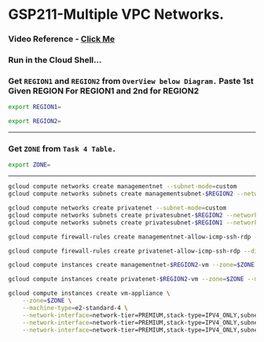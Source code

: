 # GSP211-Multiple VPC Networks.

### Video Reference - [Click Me](https://youtu.be/0sj6D18zVto?si=u8NKhsnyORFW8s6Q)

### Run in the Cloud Shell...

### Get `REGION1` and `REGION2` from `OverView below Diagram.` Paste 1st Given REGION For REGION1 and 2nd for REGION2

```bash
export REGION1=
```

```bash
export REGION2=
```

---

### Get `ZONE` from `Task 4 Table.`

```bash
export ZONE=
```

---

```bash
gcloud compute networks create managementnet --subnet-mode=custom
gcloud compute networks subnets create managementsubnet-$REGION2 --network=managementnet --region=$REGION2 --range=10.130.0.0/20
```

```bash
gcloud compute networks create privatenet --subnet-mode=custom
gcloud compute networks subnets create privatesubnet-$REGION2 --network=privatenet --region=$REGION2 --range=172.16.0.0/24
gcloud compute networks subnets create privatesubnet-$REGION1 --network=privatenet --region=$REGION1 --range=172.20.0.0/20

gcloud compute firewall-rules create managementnet-allow-icmp-ssh-rdp --direction=INGRESS --priority=1000 --network=managementnet --action=ALLOW --rules=icmp,tcp:22,tcp:3389 --source-ranges=0.0.0.0/0

gcloud compute firewall-rules create privatenet-allow-icmp-ssh-rdp --direction=INGRESS --priority=1000 --network=privatenet --action=ALLOW --rules=icmp,tcp:22,tcp:3389 --source-ranges=0.0.0.0/0
```

```bash
gcloud compute instances create managementnet-$REGION2-vm --zone=$ZONE --machine-type=e2-micro --subnet=managementsubnet-$REGION2

gcloud compute instances create privatenet-$REGION2-vm --zone=$ZONE --machine-type=e2-micro --subnet=privatesubnet-$REGION2

gcloud compute instances create vm-appliance \
    --zone=$ZONE \
    --machine-type=e2-standard-4 \
    --network-interface=network-tier=PREMIUM,stack-type=IPV4_ONLY,subnet=privatesubnet-$REGION2 \
    --network-interface=network-tier=PREMIUM,stack-type=IPV4_ONLY,subnet=managementsubnet-$REGION2 \
    --network-interface=network-tier=PREMIUM,stack-type=IPV4_ONLY,subnet=mynetwork

```

<!-- gcloud compute networks subnets create managementsubnet-eu --network=managementnet --region=europe-west1 --range=172.20.0.0/20 -->

<!-- gcloud compute instances create vm-appliance --project=$DEVSHELL_PROJECT_ID --zone=$ZONE --machine-type=e2-standard-4 --network-interface=network-tier=PREMIUM,stack-type=IPV4_ONLY,subnet=managementsubnet-us --network-interface=network-tier=PREMIUM,stack-type=IPV4_ONLY,subnet=privatesubnet-us --network-interface=network-tier=PREMIUM,stack-type=IPV4_ONLY,subnet=mynetwork --metadata=enable-oslogin=true --maintenance-policy=MIGRATE --provisioning-model=STANDARD --scopes=https://www.googleapis.com/auth/devstorage.read_only,https://www.googleapis.com/auth/logging.write,https://www.googleapis.com/auth/monitoring.write,https://www.googleapis.com/auth/servicecontrol,https://www.googleapis.com/auth/service.management.readonly,https://www.googleapis.com/auth/trace.append --create-disk=auto-delete=yes,boot=yes,device-name=vm-appliance,image=projects/debian-cloud/global/images/debian-11-bullseye-v20230711,mode=rw,size=10,type=projects/$DEVSHELL_PROJECT_ID/zones/$ZONE/diskTypes/pd-balanced --no-shielded-secure-boot --shielded-vtpm --shielded-integrity-monitoring --labels=goog-ec-src=vm_add-gcloud --reservation-affinity=any -->
